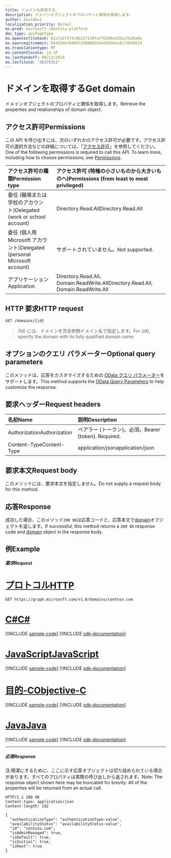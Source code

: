```yaml
---
title: ドメインを取得する
description: ドメインオブジェクトのプロパティと関係を取得します。
author: davidmu1
localization_priority: Normal
ms.prod: microsoft-identity-platform
doc_type: apiPageType
ms.openlocfilehash: b1a7a2f373c9b227138fa7f6390e5d5e1762ba9e
ms.sourcegitcommit: b5425ebf648572569b032ded5b56e1dcf3830515
ms.translationtype: MT
ms.contentlocale: ja-JP
ms.lasthandoff: 08/13/2019
ms.locfileid: "36375311"
---
```

# <a name="get-domain"></a><span data-ttu-id="71ba1-103">ドメインを取得する</span><span class="sxs-lookup"><span data-stu-id="71ba1-103">Get domain</span></span>

<span data-ttu-id="71ba1-104">ドメインオブジェクトのプロパティと関係を取得します。</span><span class="sxs-lookup"><span data-stu-id="71ba1-104">Retrieve the properties and relationships of domain object.</span></span>

## <a name="permissions"></a><span data-ttu-id="71ba1-105">アクセス許可</span><span class="sxs-lookup"><span data-stu-id="71ba1-105">Permissions</span></span>

<span data-ttu-id="71ba1-p101">この API を呼び出すには、次のいずれかのアクセス許可が必要です。アクセス許可の選択方法などの詳細については、「[アクセス許可](/graph/permissions-reference)」を参照してください。</span><span class="sxs-lookup"><span data-stu-id="71ba1-p101">One of the following permissions is required to call this API. To learn more, including how to choose permissions, see [Permissions](/graph/permissions-reference).</span></span>


|<span data-ttu-id="71ba1-108">アクセス許可の種類</span><span class="sxs-lookup"><span data-stu-id="71ba1-108">Permission type</span></span>      | <span data-ttu-id="71ba1-109">アクセス許可 (特権の小さいものから大きいものへ)</span><span class="sxs-lookup"><span data-stu-id="71ba1-109">Permissions (from least to most privileged)</span></span>              |
|:--------------------|:---------------------------------------------------------|
|<span data-ttu-id="71ba1-110">委任 (職場または学校のアカウント)</span><span class="sxs-lookup"><span data-stu-id="71ba1-110">Delegated (work or school account)</span></span> | <span data-ttu-id="71ba1-111">Directory.Read.All</span><span class="sxs-lookup"><span data-stu-id="71ba1-111">Directory.Read.All</span></span>    |
|<span data-ttu-id="71ba1-112">委任 (個人用 Microsoft アカウント)</span><span class="sxs-lookup"><span data-stu-id="71ba1-112">Delegated (personal Microsoft account)</span></span> | <span data-ttu-id="71ba1-113">サポートされていません。</span><span class="sxs-lookup"><span data-stu-id="71ba1-113">Not supported.</span></span>    |
|<span data-ttu-id="71ba1-114">アプリケーション</span><span class="sxs-lookup"><span data-stu-id="71ba1-114">Application</span></span> | <span data-ttu-id="71ba1-115">Directory.Read.All、Domain.ReadWrite.All</span><span class="sxs-lookup"><span data-stu-id="71ba1-115">Directory.Read.All, Domain.ReadWrite.All</span></span> |

## <a name="http-request"></a><span data-ttu-id="71ba1-116">HTTP 要求</span><span class="sxs-lookup"><span data-stu-id="71ba1-116">HTTP request</span></span>

<!-- { "blockType": "ignored" } -->
```http
GET /domains/{id}
```

> <span data-ttu-id="71ba1-117">{Id} には、ドメインを完全修飾ドメイン名で指定します。</span><span class="sxs-lookup"><span data-stu-id="71ba1-117">For {id}, specify the domain with its fully qualified domain name.</span></span>

## <a name="optional-query-parameters"></a><span data-ttu-id="71ba1-118">オプションのクエリ パラメーター</span><span class="sxs-lookup"><span data-stu-id="71ba1-118">Optional query parameters</span></span>

<span data-ttu-id="71ba1-119">このメソッドは、応答をカスタマイズするための [OData クエリ パラメーター](https://developer.microsoft.com/graph/docs/concepts/query_parameters)をサポートします。</span><span class="sxs-lookup"><span data-stu-id="71ba1-119">This method supports the [OData Query Parameters](https://developer.microsoft.com/graph/docs/concepts/query_parameters) to help customize the response.</span></span>

## <a name="request-headers"></a><span data-ttu-id="71ba1-120">要求ヘッダー</span><span class="sxs-lookup"><span data-stu-id="71ba1-120">Request headers</span></span>

| <span data-ttu-id="71ba1-121">名前</span><span class="sxs-lookup"><span data-stu-id="71ba1-121">Name</span></span>      |<span data-ttu-id="71ba1-122">説明</span><span class="sxs-lookup"><span data-stu-id="71ba1-122">Description</span></span>|
|:----------|:----------|
| <span data-ttu-id="71ba1-123">Authorization</span><span class="sxs-lookup"><span data-stu-id="71ba1-123">Authorization</span></span>  | <span data-ttu-id="71ba1-p102">ベアラー {トークン}。必須。</span><span class="sxs-lookup"><span data-stu-id="71ba1-p102">Bearer {token}. Required.</span></span> |
| <span data-ttu-id="71ba1-126">Content-Type</span><span class="sxs-lookup"><span data-stu-id="71ba1-126">Content-Type</span></span>  | <span data-ttu-id="71ba1-127">application/json</span><span class="sxs-lookup"><span data-stu-id="71ba1-127">application/json</span></span> |

## <a name="request-body"></a><span data-ttu-id="71ba1-128">要求本文</span><span class="sxs-lookup"><span data-stu-id="71ba1-128">Request body</span></span>
<span data-ttu-id="71ba1-129">このメソッドには、要求本文を指定しません。</span><span class="sxs-lookup"><span data-stu-id="71ba1-129">Do not supply a request body for this method.</span></span>

## <a name="response"></a><span data-ttu-id="71ba1-130">応答</span><span class="sxs-lookup"><span data-stu-id="71ba1-130">Response</span></span>

<span data-ttu-id="71ba1-131">成功した場合、このメソッド`200 OK`は応答コードと、応答本文で[domain](../resources/domain.md)オブジェクトを返します。</span><span class="sxs-lookup"><span data-stu-id="71ba1-131">If successful, this method returns a `200 OK` response code and [domain](../resources/domain.md) object in the response body.</span></span>
## <a name="example"></a><span data-ttu-id="71ba1-132">例</span><span class="sxs-lookup"><span data-stu-id="71ba1-132">Example</span></span>
##### <a name="request"></a><span data-ttu-id="71ba1-133">要求</span><span class="sxs-lookup"><span data-stu-id="71ba1-133">Request</span></span>


# <a name="httptabhttp"></a>[<span data-ttu-id="71ba1-134">プロトコル</span><span class="sxs-lookup"><span data-stu-id="71ba1-134">HTTP</span></span>](#tab/http)
<!-- {
  "blockType": "request",
  "sampleKeys": ["contoso.com"],
  "name": "get_domain"
}-->
```http
GET https://graph.microsoft.com/v1.0/domains/contoso.com
```
# <a name="ctabcsharp"></a>[<span data-ttu-id="71ba1-135">C#</span><span class="sxs-lookup"><span data-stu-id="71ba1-135">C#</span></span>](#tab/csharp)
[!INCLUDE [sample-code](../includes/snippets/csharp/get-domain-csharp-snippets.md)]
[!INCLUDE [sdk-documentation](../includes/snippets/snippets-sdk-documentation-link.md)]

# <a name="javascripttabjavascript"></a>[<span data-ttu-id="71ba1-136">JavaScript</span><span class="sxs-lookup"><span data-stu-id="71ba1-136">JavaScript</span></span>](#tab/javascript)
[!INCLUDE [sample-code](../includes/snippets/javascript/get-domain-javascript-snippets.md)]
[!INCLUDE [sdk-documentation](../includes/snippets/snippets-sdk-documentation-link.md)]

# <a name="objective-ctabobjc"></a>[<span data-ttu-id="71ba1-137">目的-C</span><span class="sxs-lookup"><span data-stu-id="71ba1-137">Objective-C</span></span>](#tab/objc)
[!INCLUDE [sample-code](../includes/snippets/objc/get-domain-objc-snippets.md)]
[!INCLUDE [sdk-documentation](../includes/snippets/snippets-sdk-documentation-link.md)]

# <a name="javatabjava"></a>[<span data-ttu-id="71ba1-138">Java</span><span class="sxs-lookup"><span data-stu-id="71ba1-138">Java</span></span>](#tab/java)
[!INCLUDE [sample-code](../includes/snippets/java/get-domain-java-snippets.md)]
[!INCLUDE [sdk-documentation](../includes/snippets/snippets-sdk-documentation-link.md)]

---

##### <a name="response"></a><span data-ttu-id="71ba1-139">応答</span><span class="sxs-lookup"><span data-stu-id="71ba1-139">Response</span></span>
<span data-ttu-id="71ba1-p103">注:簡潔にするために、ここに示す応答オブジェクトは切り詰められている場合があります。すべてのプロパティは実際の呼び出しから返されます。</span><span class="sxs-lookup"><span data-stu-id="71ba1-p103">Note: The response object shown here may be truncated for brevity. All of the properties will be returned from an actual call.</span></span>
<!-- {
  "blockType": "response",
  "truncated": true,
  "@odata.type": "microsoft.graph.domain"
} -->
```http
HTTP/1.1 200 OK
Content-type: application/json
Content-length: 192

{
  "authenticationType": "authenticationType-value",
  "availabilityStatus": "availabilityStatus-value",
  "id": "contoso.com",
  "isAdminManaged": true,
  "isDefault": true,
  "isInitial": true,
  "isRoot": true
}
```

<!-- uuid: 8fcb5dbc-d5aa-4681-8e31-b001d5168d79
2015-10-25 14:57:30 UTC -->
<!-- {
  "type": "#page.annotation",
  "description": "Get domain",
  "keywords": "",
  "section": "documentation",
  "tocPath": "",
  "suppressions": [
  ]
}-->
